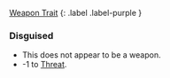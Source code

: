 
[Weapon Trait](Game/Core/Weapon-Traits)
{: .label .label-purple }

### Disguised
* This does not appear to be a weapon. 
* -1 to [Threat](Game/Core/Combat#Threat).